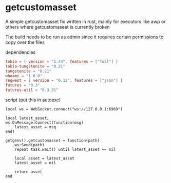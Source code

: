# getcustomasset
A simple getcustomasset fix written in rust, mainly for executors like awp or others where getcustomaseet is currently broken

The build needs to be run as admin since it requires certain permissions to copy over the files

dependencies
```toml
tokio = { version = "1.44", features = ["full"] }
tokio-tungstenite = "0.21"
tungstenite = "0.21"
whoami = "1.6.0"
reqwest = { version = "0.12", features = ["json"] }
futures = "0.3"
futures-util = "0.3.31"
```

script (put this in autoexc)
```luau
local ws = WebSocket.connect("ws://127.0.0.1:6969")

local latest_asset;
ws.OnMessage:Connect(function(msg)  
    latest_asset = msg
end)

getgenv().getcustomasset = function(path)
    ws:Send(path)
    repeat task.wait() until latest_asset ~= nil

    local asset = latest_asset
    latest_asset = nil  

    return asset
end 
```
